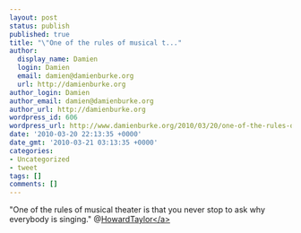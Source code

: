 ```yaml
---
layout: post
status: publish
published: true
title: "\"One of the rules of musical t..."
author:
  display_name: Damien
  login: Damien
  email: damien@damienburke.org
  url: http://damienburke.org
author_login: Damien
author_email: damien@damienburke.org
author_url: http://damienburke.org
wordpress_id: 606
wordpress_url: http://www.damienburke.org/2010/03/20/one-of-the-rules-of-musical-t/
date: '2010-03-20 22:13:35 +0000'
date_gmt: '2010-03-21 03:13:35 +0000'
categories:
- Uncategorized
- tweet
tags: []
comments: []
---
```

<p>"One of the rules of musical theater is that you never stop to ask why everybody is singing." @<a href="http:&#47;&#47;twitter.com&#47;HowardTaylor" class="aktt_username">HowardTaylor<&#47;a></p>

